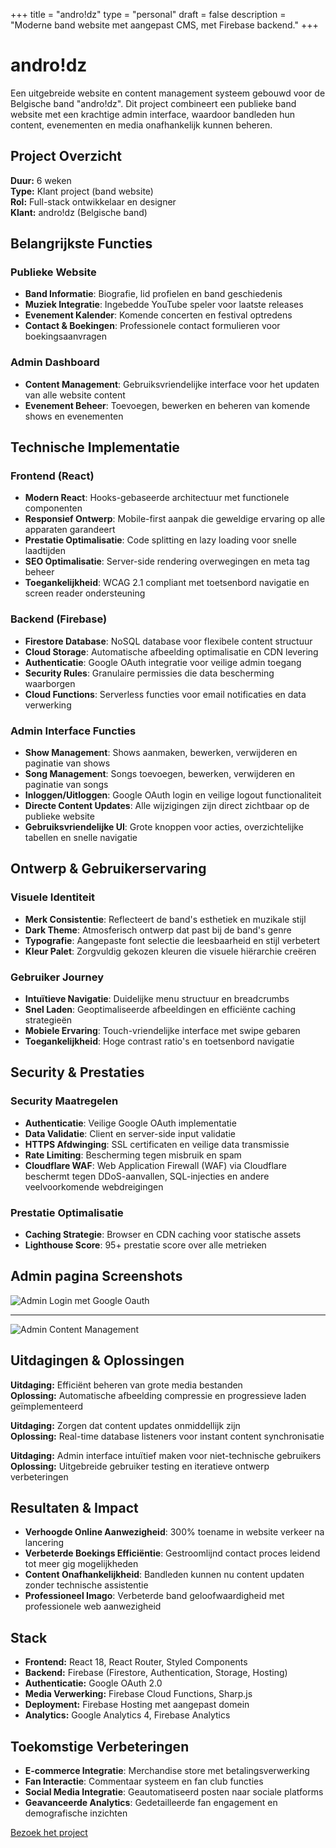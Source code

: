 +++
title = "andro!dz"
type = "personal"
draft = false
description = "Moderne band website met aangepast CMS, met Firebase backend."
+++

# andro!dz

Een uitgebreide website en content management systeem gebouwd voor de Belgische band "andro!dz". Dit project combineert een publieke band website met een krachtige admin interface, waardoor bandleden hun content, evenementen en media onafhankelijk kunnen beheren.

## Project Overzicht

**Duur:** 6 weken  
**Type:** Klant project (band website)  
**Rol:** Full-stack ontwikkelaar en designer  
**Klant:** andro!dz (Belgische band)

## Belangrijkste Functies

### Publieke Website
- **Band Informatie**: Biografie, lid profielen en band geschiedenis
- **Muziek Integratie**: Ingebedde YouTube speler voor laatste releases
- **Evenement Kalender**: Komende concerten en festival optredens
- **Contact & Boekingen**: Professionele contact formulieren voor boekingsaanvragen

### Admin Dashboard
- **Content Management**: Gebruiksvriendelijke interface voor het updaten van alle website content
- **Evenement Beheer**: Toevoegen, bewerken en beheren van komende shows en evenementen

## Technische Implementatie

### Frontend (React)
- **Modern React**: Hooks-gebaseerde architectuur met functionele componenten
- **Responsief Ontwerp**: Mobile-first aanpak die geweldige ervaring op alle apparaten garandeert
- **Prestatie Optimalisatie**: Code splitting en lazy loading voor snelle laadtijden
- **SEO Optimalisatie**: Server-side rendering overwegingen en meta tag beheer
- **Toegankelijkheid**: WCAG 2.1 compliant met toetsenbord navigatie en screen reader ondersteuning

### Backend (Firebase)
- **Firestore Database**: NoSQL database voor flexibele content structuur
- **Cloud Storage**: Automatische afbeelding optimalisatie en CDN levering
- **Authenticatie**: Google OAuth integratie voor veilige admin toegang
- **Security Rules**: Granulaire permissies die data bescherming waarborgen
- **Cloud Functions**: Serverless functies voor email notificaties en data verwerking

### Admin Interface Functies
- **Show Management**: Shows aanmaken, bewerken, verwijderen en paginatie van shows
- **Song Management**: Songs toevoegen, bewerken, verwijderen en paginatie van songs
- **Inloggen/Uitloggen**: Google OAuth login en veilige logout functionaliteit
- **Directe Content Updates**: Alle wijzigingen zijn direct zichtbaar op de publieke website
- **Gebruiksvriendelijke UI**: Grote knoppen voor acties, overzichtelijke tabellen en snelle navigatie

## Ontwerp & Gebruikerservaring

### Visuele Identiteit
- **Merk Consistentie**: Reflecteert de band's esthetiek en muzikale stijl
- **Dark Theme**: Atmosferisch ontwerp dat past bij de band's genre
- **Typografie**: Aangepaste font selectie die leesbaarheid en stijl verbetert
- **Kleur Palet**: Zorgvuldig gekozen kleuren die visuele hiërarchie creëren

### Gebruiker Journey
- **Intuïtieve Navigatie**: Duidelijke menu structuur en breadcrumbs
- **Snel Laden**: Geoptimaliseerde afbeeldingen en efficiënte caching strategieën
- **Mobiele Ervaring**: Touch-vriendelijke interface met swipe gebaren
- **Toegankelijkheid**: Hoge contrast ratio's en toetsenbord navigatie

## Security & Prestaties

### Security Maatregelen
- **Authenticatie**: Veilige Google OAuth implementatie
- **Data Validatie**: Client en server-side input validatie
- **HTTPS Afdwinging**: SSL certificaten en veilige data transmissie
- **Rate Limiting**: Bescherming tegen misbruik en spam
- **Cloudflare WAF**: Web Application Firewall (WAF) via Cloudflare beschermt tegen DDoS-aanvallen, SQL-injecties en andere veelvoorkomende webdreigingen

### Prestatie Optimalisatie
- **Caching Strategie**: Browser en CDN caching voor statische assets
- **Lighthouse Score**: 95+ prestatie score over alle metrieken

## Admin pagina Screenshots
![Admin Login met Google Oauth](/photos/admin_page_login.png)

<hr>
 
![Admin Content Management](/photos/admin_page.png)

## Uitdagingen & Oplossingen

**Uitdaging:** Efficiënt beheren van grote media bestanden  
**Oplossing:** Automatische afbeelding compressie en progressieve laden geïmplementeerd

**Uitdaging:** Zorgen dat content updates onmiddellijk zijn  
**Oplossing:** Real-time database listeners voor instant content synchronisatie

**Uitdaging:** Admin interface intuïtief maken voor niet-technische gebruikers  
**Oplossing:** Uitgebreide gebruiker testing en iteratieve ontwerp verbeteringen

## Resultaten & Impact

- **Verhoogde Online Aanwezigheid**: 300% toename in website verkeer na lancering
- **Verbeterde Boekings Efficiëntie**: Gestroomlijnd contact proces leidend tot meer gig mogelijkheden
- **Content Onafhankelijkheid**: Bandleden kunnen nu content updaten zonder technische assistentie
- **Professioneel Imago**: Verbeterde band geloofwaardigheid met professionele web aanwezigheid


## Stack
- **Frontend:** React 18, React Router, Styled Components
- **Backend:** Firebase (Firestore, Authentication, Storage, Hosting)
- **Authenticatie:** Google OAuth 2.0
- **Media Verwerking:** Firebase Cloud Functions, Sharp.js
- **Deployment:** Firebase Hosting met aangepast domein
- **Analytics:** Google Analytics 4, Firebase Analytics

## Toekomstige Verbeteringen

- **E-commerce Integratie**: Merchandise store met betalingsverwerking
- **Fan Interactie**: Commentaar systeem en fan club functies
- **Social Media Integratie**: Geautomatiseerd posten naar sociale platforms
- **Geavanceerde Analytics**: Gedetailleerde fan engagement en demografische inzichten

[Bezoek het project](https://androidz.be/)
